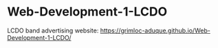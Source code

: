 # Web-Development-1-LCDO

LCDO band advertising website: https://grimloc-aduque.github.io/Web-Development-1-LCDO/
